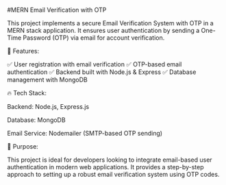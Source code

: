 #MERN Email Verification with OTP

This project implements a secure Email Verification System with OTP in a MERN stack application. It ensures user authentication by sending a One-Time Password (OTP) via email for account verification.

🚀 Features:

✅ User registration with email verification
✅ OTP-based email authentication
✅ Backend built with Node.js & Express
✅ Database management with MongoDB

🔥 Tech Stack:

Backend: Node.js, Express.js

Database: MongoDB

Email Service: Nodemailer (SMTP-based OTP sending)

🎯 Purpose:

This project is ideal for developers looking to integrate email-based user authentication in modern web applications. It provides a step-by-step approach to setting up a robust email verification system using OTP codes.
